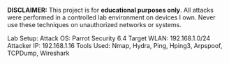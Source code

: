 **DISCLAIMER:** This project is for **educational purposes only**. All attacks were performed in a controlled lab environment on devices I own. Never use these techniques on unauthorized networks or systems.

Lab Setup:
Attack OS: Parrot Security 6.4
Target WLAN: 192.168.1.0/24
Attacker IP: 192.168.1.16
Tools Used: Nmap, Hydra, Ping, Hping3, Arpspoof, TCPDump, Wireshark
